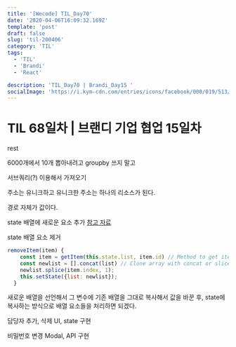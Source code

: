 ```yaml
---
title: '[Wecode] TIL_Day70'
date: '2020-04-06T16:09:32.169Z'
template: 'post'
draft: false
slug: 'til-200406'
category: 'TIL'
tags:
  - 'TIL'
  - 'Brandi'
  - 'React'

description: 'TIL_Day70 | Brandi_Day15 '
socialImage: 'https://i.kym-cdn.com/entries/icons/facebook/000/019/513/til.jpg'
---
```


# TIL 68일차 | 브랜디 기업 협업 15일차

rest

6000개에서 10개 뽑아내려고 groupby 쓰지 말고

서브쿼리(?) 이용해서 가져오기

주소는 유니크하고 유니크한 주소는 하나의 리소스가 된다.

경로 자체가 값이다.

state 배열에 새로운 요소 추가
[참고 자료](https://stackoverflow.com/questions/59100863/how-to-set-state-array-using-react-hooks)

state 배열 요소 제거

```js
removeItem(item) {
    const item = getItem(this.state.list, item.id) // Method to get item in list through comparison (IE: find some item with item.id), it has to return ITEM and INDEX in array
    const newlist = [].concat(list) // Clone array with concat or slice(0)
    newlist.splice(item.index, 1);
    this.setState({list: newlist});
  }
```

새로운 배열을 선언해서 그 변수에 기존 배열을 그대로 복사해서 값을 바꾼 후, state에 복사하는 방식으로 배열 요소들을 처리하면 되겠다.

담당자 추가, 삭제 UI, state 구현

비밀번호 변경 Modal, API 구현
